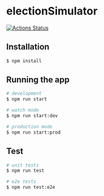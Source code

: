 # electionSimulator

[![Actions Status](https://github.com/omjadas/electionSimulator/workflows/Node%20CI/badge.svg)](https://github.com/omjadas/electionSimulator/actions)

## Installation

```bash
$ npm install
```

## Running the app

```bash
# development
$ npm run start

# watch mode
$ npm run start:dev

# production mode
$ npm run start:prod
```

## Test

```bash
# unit tests
$ npm run test

# e2e tests
$ npm run test:e2e
```
